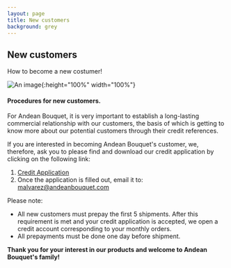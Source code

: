 ```yaml
---
layout: page
title: New customers
background: grey
---
```


<div class="col-lg-12 text-center">
	<h2 class="section-heading text-uppercase">New customers</h2>
</div>

How to become a new costumer!


![An image](./assets/img/subpages/new_customers.jpg){:height="100%" width="100%"}

####  Procedures for new customers.

For Andean Bouquet, it is very important to establish a long-lasting commercial relationship with our customers, the basis of which is getting to know more about our potential customers through their credit references.

If you are interested in becoming Andean Bouquet's customer, we, therefore, ask you to please find and download our credit application by clicking on the following link:
1. [Credit Application](../assets/pdfs/AndeanBouquet-CA.pdf)
2. Once the application is filled out, email it to: malvarez@andeanbouquet.com

Please note:
- All new customers must prepay the first 5 shipments. After this requirement is met and your credit application is accepted, we open a credit account corresponding to your monthly orders.
- All prepayments must be done one day before shipment.

**Thank you for your interest in our products and welcome to Andean Bouquet's family!**

<br>